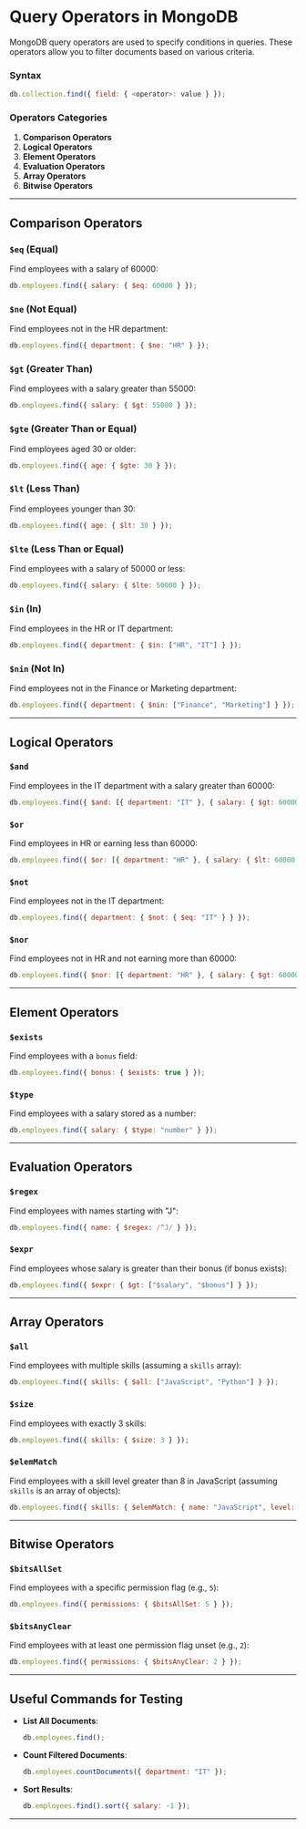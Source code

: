 # Query Operators in MongoDB
MongoDB query operators are used to specify conditions in queries. These operators allow you to filter documents based on various criteria.

### Syntax
```javascript
db.collection.find({ field: { <operator>: value } });
```

### Operators Categories
1. **Comparison Operators**
2. **Logical Operators**
3. **Element Operators**
4. **Evaluation Operators**
5. **Array Operators**
6. **Bitwise Operators**

---

## Comparison Operators

### `$eq` (Equal)
Find employees with a salary of 60000:
```javascript
db.employees.find({ salary: { $eq: 60000 } });
```

### `$ne` (Not Equal)
Find employees not in the HR department:
```javascript
db.employees.find({ department: { $ne: "HR" } });
```

### `$gt` (Greater Than)
Find employees with a salary greater than 55000:
```javascript
db.employees.find({ salary: { $gt: 55000 } });
```

### `$gte` (Greater Than or Equal)
Find employees aged 30 or older:
```javascript
db.employees.find({ age: { $gte: 30 } });
```

### `$lt` (Less Than)
Find employees younger than 30:
```javascript
db.employees.find({ age: { $lt: 30 } });
```

### `$lte` (Less Than or Equal)
Find employees with a salary of 50000 or less:
```javascript
db.employees.find({ salary: { $lte: 50000 } });
```

### `$in` (In)
Find employees in the HR or IT department:
```javascript
db.employees.find({ department: { $in: ["HR", "IT"] } });
```

### `$nin` (Not In)
Find employees not in the Finance or Marketing department:
```javascript
db.employees.find({ department: { $nin: ["Finance", "Marketing"] } });
```

---

## Logical Operators

### `$and`
Find employees in the IT department with a salary greater than 60000:
```javascript
db.employees.find({ $and: [{ department: "IT" }, { salary: { $gt: 60000 } }] });
```

### `$or`
Find employees in HR or earning less than 60000:
```javascript
db.employees.find({ $or: [{ department: "HR" }, { salary: { $lt: 60000 } }] });
```

### `$not`
Find employees not in the IT department:
```javascript
db.employees.find({ department: { $not: { $eq: "IT" } } });
```

### `$nor`
Find employees not in HR and not earning more than 60000:
```javascript
db.employees.find({ $nor: [{ department: "HR" }, { salary: { $gt: 60000 } }] });
```

---

## Element Operators

### `$exists`
Find employees with a `bonus` field:
```javascript
db.employees.find({ bonus: { $exists: true } });
```

### `$type`
Find employees with a salary stored as a number:
```javascript
db.employees.find({ salary: { $type: "number" } });
```

---

## Evaluation Operators

### `$regex`
Find employees with names starting with "J":
```javascript
db.employees.find({ name: { $regex: /^J/ } });
```

### `$expr`
Find employees whose salary is greater than their bonus (if bonus exists):
```javascript
db.employees.find({ $expr: { $gt: ["$salary", "$bonus"] } });
```

---

## Array Operators

### `$all`
Find employees with multiple skills (assuming a `skills` array):
```javascript
db.employees.find({ skills: { $all: ["JavaScript", "Python"] } });
```

### `$size`
Find employees with exactly 3 skills:
```javascript
db.employees.find({ skills: { $size: 3 } });
```

### `$elemMatch`
Find employees with a skill level greater than 8 in JavaScript (assuming `skills` is an array of objects):
```javascript
db.employees.find({ skills: { $elemMatch: { name: "JavaScript", level: { $gt: 8 } } } });
```

---

## Bitwise Operators

### `$bitsAllSet`
Find employees with a specific permission flag (e.g., `5`):
```javascript
db.employees.find({ permissions: { $bitsAllSet: 5 } });
```

### `$bitsAnyClear`
Find employees with at least one permission flag unset (e.g., `2`):
```javascript
db.employees.find({ permissions: { $bitsAnyClear: 2 } });
```

---

## Useful Commands for Testing

- **List All Documents**:
  ```javascript
  db.employees.find();
  ```
- **Count Filtered Documents**:
  ```javascript
  db.employees.countDocuments({ department: "IT" });
  ```
- **Sort Results**:
  ```javascript
  db.employees.find().sort({ salary: -1 });
  ```

---

